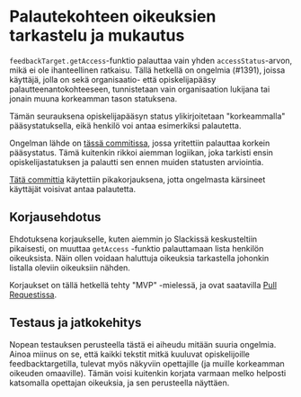 # Palautekohteen oikeuksien tarkastelu ja mukautus

`feedbackTarget.getAccess`-funktio palauttaa vain yhden `accessStatus`-arvon, mikä ei ole ihanteellinen ratkaisu. Tällä hetkellä on ongelmia (#1391), joissa käyttäjä, jolla on sekä organisaatio- että opiskelijapääsy palautteenantokohteeseen, tunnistetaan vain organisaation lukijana tai jonain muuna korkeamman tason statuksena.

Tämän seurauksena opiskelijapääsyn status ylikirjoitetaan "korkeammalla" pääsystatuksella, eikä henkilö voi antaa esimerkiksi palautetta.

Ongelman lähde on [tässä commitissa](https://github.com/UniversityOfHelsinkiCS/palaute/commit/d4df64fb70d504437c6e8d1679e2f03f17790cd4), jossa yritettiin palauttaa korkein pääsystatus. Tämä kuitenkin rikkoi aiemman logiikan, joka tarkisti ensin opiskelijastatuksen ja palautti sen ennen muiden statusten arviointia.

[Tätä committia](https://github.com/UniversityOfHelsinkiCS/palaute/commit/51789694a1c09fa490ed269a50bd5e2d1cd5c807) käytettiin pikakorjauksena, jotta ongelmasta kärsineet käyttäjät voisivat antaa palautetta.

## Korjausehdotus

Ehdotuksena korjaukselle, kuten aiemmin jo Slackissä keskusteltiin pikaisesti, on muuttaa `getAccess` -funktio palauttamaan lista henkilön oikeuksista. Näin ollen voidaan haluttuja oikeuksia tarkastella johonkin listalla oleviin oikeuksiin nähden.

Korjaukset on tällä hetkellä tehty "MVP" -mielessä, ja ovat saatavilla [Pull Requestissa](https://github.com/UniversityOfHelsinkiCS/palaute/pull/1414).

## Testaus ja jatkokehitys

Nopean testauksen perusteella tästä ei aiheudu mitään suuria ongelmia. Ainoa miinus on se, että kaikki tekstit mitkä kuuluvat opiskelijoille feedbacktargetilla, tulevat myös näkyviin opettajille (ja muille korkeamman oikeuden omaaville). Tämän voisi kuitenkin korjata varmaan melko helposti katsomalla opettajan oikeuksia, ja sen perusteella näyttäen.

